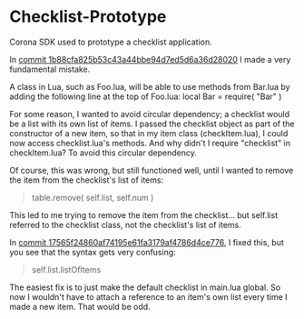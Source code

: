 Checklist-Prototype
===================

Corona SDK used to prototype a checklist application.

In [commit 1b88cfa825b53c43a44bbe94d7ed5d6a36d28020](https://github.com/garytse89/Checklist-Prototype/commit/1b88cfa825b53c43a44bbe94d7ed5d6a36d28020) I made a very fundamental mistake.

A class in Lua, such as Foo.lua, will be able to use methods from Bar.lua by adding the following line at the top of Foo.lua:
local Bar = require( "Bar" )

For some reason, I wanted to avoid circular dependency; a checklist would be a list with its own list of items.
I passed the checklist object as part of the constructor of a new item, so that in my item class (checkItem.lua), I could now access checklist.lua's methods. And why didn't I require "checklist" in checkItem.lua? To avoid this circular dependency.

Of course, this was wrong, but still functioned well, until I wanted to remove the item from the checklist's list of items:

> table.remove( self.list, self.num )

This led to me trying to remove the item from the checklist... but self.list referred to the checklist class, not the checklist's list of items.

In [commit 17565f24860af74195e61fa3179af4786d4ce776](https://github.com/garytse89/Checklist-Prototype/commit/17565f24860af74195e61fa3179af4786d4ce776), I fixed this, but you see that the syntax gets very confusing:

> self.list.listOfItems

The easiest fix is to just make the default checklist in main.lua global. So now I wouldn't have to attach a reference to an item's own list every time I made a new item. That would be odd.

